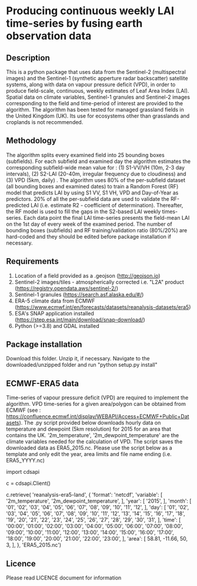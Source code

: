 # Producing continuous weekly LAI time-series by fusing earth observation data

## Description 

This is a python package that uses data from the Sentinel-2 (multispectral images) and the Sentinel-1 (synthetic apperture radar backscatter) satellite systems, along with data on vapour pressure deficit (VPD), in order to produce field-scale, continuous, weekly estimates of Leaf Area Index (LAI). Spatial data on climate variables, Sentinel-1 granules and Sentinel-2 images corresponding to the field and time-period of interest are provided to the algorithm. The algorithm has been tested for managed grassland fields in the United Kingdom (UK). Its use for ecosystems other than grasslands and croplands is not recommended.  


## Methodology 

The algorithm splits every examined field into 25 bounding boxes (subfields). For each subfield and examined day the algorithm estimates the corresponding subfield-wide mean value for : (1) S1-VV/VH (10m, 2-3 day intervals), (2) S2-LAI (20-40m, irregular frequency due to cloudiness) and (3) VPD (5km, daily) . The algorithm uses 80% of the per-subfield dataset (all bounding boxes and examined dates) to train a Random Forest (RF) model that predicts LAI by using S1 VV, S1 VH, VPD and Day-of-Year as predictors. 20% of all the per-subfield data are used to validate the RF-predicted LAI (i.e. estimate R2 - coefficient of determination). Thereafter, the RF model is used to fill the gaps in the S2-based LAI weekly times-series. Each data point the final LAI time-series presents the field-mean LAI on the 1st day of every week of the examined period. The number of bounding boxes (subfields) and RF training/validation ratio (80%/20%) are hard-coded and they should be edited before package installation if necessary.

## Requirements 

1. Location of a field provided as a .geojson (http://geojson.io)
2. Sentinel-2 images/tiles - atmospherically corrected i.e. "L2A" product  (https://registry.opendata.aws/sentinel-2/)
3. Sentinel-1 granules (https://search.asf.alaska.edu/#/)
4. ERA-5 climate data from ECMWF (https://www.ecmwf.int/en/forecasts/datasets/reanalysis-datasets/era5)
5. ESA's SNAP application installed (https://step.esa.int/main/download/snap-download/)
6. Python (>=3.8) and GDAL installed 

## Package installation 

Download this folder. Unzip it, if necessary. Navigate to the downloaded/unzipped folder and run "python setup.py install"

## ECMWF-ERA5 data 

Time-series of vapour pressure deficit (VPD) are required to implement the algorithm. VPD time-series for a given area/polygon can be obtained from ECMWF (see : https://confluence.ecmwf.int/display/WEBAPI/Access+ECMWF+Public+Datasets). The .py script provided below downloads hourly data on temperature and dewpoint (5km resolution) for 2015 for an area that contains the UK. '2m_temperature', '2m_dewpoint_temperature' are the climate variables needed for the calculation of VPD. The script saves the downloaded data as ERA5_2015.nc. Please use the script below as a template and only edit the year, area limits and file name ending (i.e. ERA5_YYYY.nc)

import cdsapi

c = cdsapi.Client()

c.retrieve(
 'reanalysis-era5-land',
 {
     'format': 'netcdf',
     'variable': [
         '2m_temperature', '2m_dewpoint_temperature',
     ],
     'year': [
         '2015', 
     ],
     'month': [
         '01', '02', '03',
         '04', '05', '06',
         '07', '08', '09',
         '10', '11', '12',
     ],
     'day': [
         '01', '02', '03',
         '04', '05', '06',
         '07', '08', '09',
         '10', '11', '12',
         '13', '14', '15',
         '16', '17', '18',
         '19', '20', '21',
         '22', '23', '24',
         '25', '26', '27',
         '28', '29', '30',
         '31',
     ],
     'time': [
         '00:00', '01:00', '02:00',
         '03:00', '04:00', '05:00',
         '06:00', '07:00', '08:00',
         '09:00', '10:00', '11:00',
         '12:00', '13:00', '14:00',
         '15:00', '16:00', '17:00',
         '18:00', '19:00', '20:00',
         '21:00', '22:00', '23:00',
     ],
     'area': [
         58.81, -11.66, 50,
         3,
     ],
 },
 'ERA5_2015.nc')
 
## Licence 

Please read LICENCE document for information

